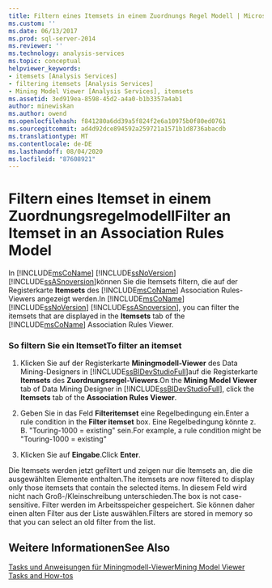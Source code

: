 ```yaml
---
title: Filtern eines Itemsets in einem Zuordnungs Regel Modell | Microsoft-Dokumentation
ms.custom: ''
ms.date: 06/13/2017
ms.prod: sql-server-2014
ms.reviewer: ''
ms.technology: analysis-services
ms.topic: conceptual
helpviewer_keywords:
- itemsets [Analysis Services]
- filtering itemsets [Analysis Services]
- Mining Model Viewer [Analysis Services], itemsets
ms.assetid: 3ed919ea-8598-45d2-a4a0-b1b3357a4ab1
author: minewiskan
ms.author: owend
ms.openlocfilehash: f841280a6dd39a5f824f2e6a10975b0f80ed0761
ms.sourcegitcommit: ad4d92dce894592a259721a1571b1d8736abacdb
ms.translationtype: MT
ms.contentlocale: de-DE
ms.lasthandoff: 08/04/2020
ms.locfileid: "87608921"
---
```

# <a name="filter-an-itemset-in-an-association-rules-model"></a><span data-ttu-id="6ee0c-102">Filtern eines Itemset in einem Zuordnungsregelmodell</span><span class="sxs-lookup"><span data-stu-id="6ee0c-102">Filter an Itemset in an Association Rules Model</span></span>
  <span data-ttu-id="6ee0c-103">In [!INCLUDE[msCoName](../../includes/msconame-md.md)] [!INCLUDE[ssNoVersion](../../includes/ssnoversion-md.md)] [!INCLUDE[ssASnoversion](../../includes/ssasnoversion-md.md)]können Sie die Itemsets filtern, die auf der Registerkarte **Itemsets** des [!INCLUDE[msCoName](../../includes/msconame-md.md)] Association Rules-Viewers angezeigt werden.</span><span class="sxs-lookup"><span data-stu-id="6ee0c-103">In [!INCLUDE[msCoName](../../includes/msconame-md.md)] [!INCLUDE[ssNoVersion](../../includes/ssnoversion-md.md)] [!INCLUDE[ssASnoversion](../../includes/ssasnoversion-md.md)], you can filter the itemsets that are displayed in the **Itemsets** tab of the [!INCLUDE[msCoName](../../includes/msconame-md.md)] Association Rules Viewer.</span></span>  
  
### <a name="to-filter-an-itemset"></a><span data-ttu-id="6ee0c-104">So filtern Sie ein Itemset</span><span class="sxs-lookup"><span data-stu-id="6ee0c-104">To filter an itemset</span></span>  
  
1.  <span data-ttu-id="6ee0c-105">Klicken Sie auf der Registerkarte **Miningmodell-Viewer** des Data Mining-Designers in [!INCLUDE[ssBIDevStudioFull](../../includes/ssbidevstudiofull-md.md)]auf die Registerkarte **Itemsets** des **Zuordnungsregel-Viewers**.</span><span class="sxs-lookup"><span data-stu-id="6ee0c-105">On the **Mining Model Viewer** tab of Data Mining Designer in [!INCLUDE[ssBIDevStudioFull](../../includes/ssbidevstudiofull-md.md)], click the **Itemsets** tab of the **Association Rules Viewer**.</span></span>  
  
2.  <span data-ttu-id="6ee0c-106">Geben Sie in das Feld **Filteritemset** eine Regelbedingung ein.</span><span class="sxs-lookup"><span data-stu-id="6ee0c-106">Enter a rule condition in the **Filter itemset** box.</span></span> <span data-ttu-id="6ee0c-107">Eine Regelbedingung könnte z. B. "Touring-1000 = existing" sein.</span><span class="sxs-lookup"><span data-stu-id="6ee0c-107">For example, a rule condition might be "Touring-1000 = existing"</span></span>  
  
3.  <span data-ttu-id="6ee0c-108">Klicken Sie auf **Eingabe**.</span><span class="sxs-lookup"><span data-stu-id="6ee0c-108">Click **Enter**.</span></span>  
  
 <span data-ttu-id="6ee0c-109">Die Itemsets werden jetzt gefiltert und zeigen nur die Itemsets an, die die ausgewählten Elemente enthalten.</span><span class="sxs-lookup"><span data-stu-id="6ee0c-109">The itemsets are now filtered to display only those itemsets that contain the selected items.</span></span> <span data-ttu-id="6ee0c-110">In diesem Feld wird nicht nach Groß-/Kleinschreibung unterschieden.</span><span class="sxs-lookup"><span data-stu-id="6ee0c-110">The box is not case-sensitive.</span></span> <span data-ttu-id="6ee0c-111">Filter werden im Arbeitsspeicher gespeichert. Sie können daher einen alten Filter aus der Liste auswählen.</span><span class="sxs-lookup"><span data-stu-id="6ee0c-111">Filters are stored in memory so that you can select an old filter from the list.</span></span>  
  
## <a name="see-also"></a><span data-ttu-id="6ee0c-112">Weitere Informationen</span><span class="sxs-lookup"><span data-stu-id="6ee0c-112">See Also</span></span>  
 [<span data-ttu-id="6ee0c-113">Tasks und Anweisungen für Miningmodell-Viewer</span><span class="sxs-lookup"><span data-stu-id="6ee0c-113">Mining Model Viewer Tasks and How-tos</span></span>](mining-model-viewer-tasks-and-how-tos.md)  
  
  
